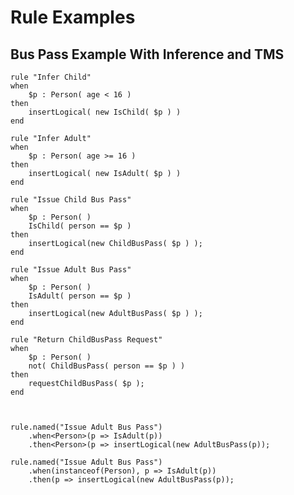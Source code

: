 # Rule Examples

## Bus Pass Example With Inference and TMS

	rule "Infer Child" 
	when
		$p : Person( age < 16 )
	then
		insertLogical( new IsChild( $p ) )
	end

	rule "Infer Adult" 
	when
		$p : Person( age >= 16 )
	then
		insertLogical( new IsAdult( $p ) )
	end
	
	rule "Issue Child Bus Pass" 
	when
		$p : Person( )
		IsChild( person == $p )
	then
		insertLogical(new ChildBusPass( $p ) );
	end
	
	rule "Issue Adult Bus Pass" 
	when
		$p : Person( )
		IsAdult( person == $p )
	then
		insertLogical(new AdultBusPass( $p ) );
	end
	
	rule "Return ChildBusPass Request"
	when
		$p : Person( )
		not( ChildBusPass( person == $p ) )
	then
		requestChildBusPass( $p );
	end
	
	
	
	rule.named("Issue Adult Bus Pass")
		.when<Person>(p => IsAdult(p))
	    .then<Person>(p => insertLogical(new AdultBusPass(p));
 
	rule.named("Issue Adult Bus Pass")
		.when(instanceof(Person), p => IsAdult(p))
	    .then(p => insertLogical(new AdultBusPass(p));
